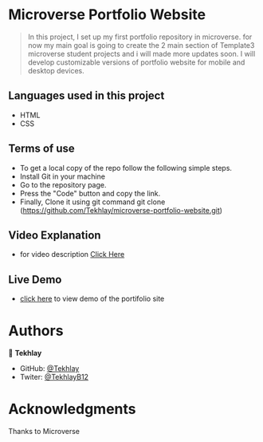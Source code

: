 # Microverse Portfolio Website

> In this project, I set up my first portfolio repository in microverse. for now my main goal is going to create the 2 main section of Template3 microverse student projects and i will made more updates soon. I will develop customizable versions of portfolio website for mobile and desktop devices.

## Languages used in this project

- HTML
- CSS

## Terms of use

- To get a local copy of the repo follow the following simple steps.
- Install Git in your machine
- Go to the repository page.
- Press the "Code" button and copy the link.
- Finally, Clone it using git command git clone (https://github.com/Tekhlay/microverse-portfolio-website.git)

## Video Explanation

- for video description [Click Here](https://www.loom.com/share/8fc652b672b947a09438f11205f9e987)

## Live Demo

- [click here](https://tekhlay.github.io/microverse-portfolio-website/) to view demo of the portifolio site

# Authors

👤 **Tekhlay**

- GitHub: [@Tekhlay](https://github.com/Tekhlay)
- Twiter: [@TekhlayB12](https://twitter.com/TekhlayB12)

# Acknowledgments

Thanks to Microverse
